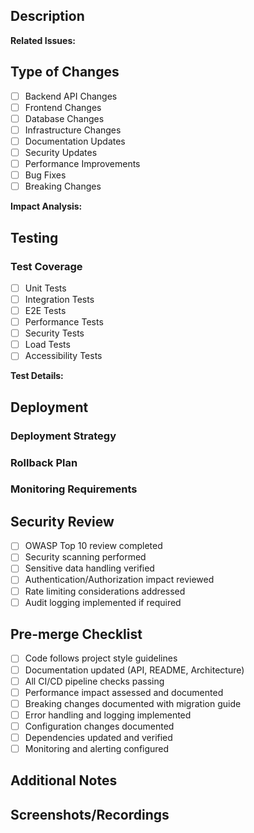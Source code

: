 ## Description
<!-- Provide a detailed description of your changes including purpose and scope -->


**Related Issues:**
<!-- Link related issues using GitHub issue references. Example: Closes #123, Fixes #456 -->


## Type of Changes
<!-- Check all that apply -->
- [ ] Backend API Changes
- [ ] Frontend Changes
- [ ] Database Changes
- [ ] Infrastructure Changes
- [ ] Documentation Updates
- [ ] Security Updates
- [ ] Performance Improvements
- [ ] Bug Fixes
- [ ] Breaking Changes

**Impact Analysis:**
<!-- Describe the potential impact of these changes on system components, performance, and security -->


## Testing
### Test Coverage
<!-- Check all completed test types -->
- [ ] Unit Tests
- [ ] Integration Tests
- [ ] E2E Tests
- [ ] Performance Tests
- [ ] Security Tests
- [ ] Load Tests
- [ ] Accessibility Tests

**Test Details:**
<!-- Provide detailed description of test coverage, metrics, and any uncovered scenarios -->


## Deployment
### Deployment Strategy
<!-- Describe the deployment approach (Rolling/Blue-Green/Canary) and any special considerations -->


### Rollback Plan
<!-- Detail the steps for rolling back changes, including database migrations if applicable -->


### Monitoring Requirements
<!-- List specific metrics and alerts to monitor during and after deployment -->


## Security Review
<!-- Check all that have been completed -->
- [ ] OWASP Top 10 review completed
- [ ] Security scanning performed
- [ ] Sensitive data handling verified
- [ ] Authentication/Authorization impact reviewed
- [ ] Rate limiting considerations addressed
- [ ] Audit logging implemented if required

## Pre-merge Checklist
<!-- Ensure all items are completed before requesting review -->
- [ ] Code follows project style guidelines
- [ ] Documentation updated (API, README, Architecture)
- [ ] All CI/CD pipeline checks passing
- [ ] Performance impact assessed and documented
- [ ] Breaking changes documented with migration guide
- [ ] Error handling and logging implemented
- [ ] Configuration changes documented
- [ ] Dependencies updated and verified
- [ ] Monitoring and alerting configured

## Additional Notes
<!-- Add any additional information that reviewers should know -->


## Screenshots/Recordings
<!-- If applicable, add screenshots or recordings to demonstrate the changes -->